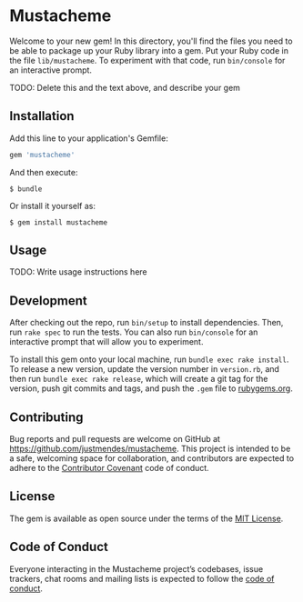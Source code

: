 # Mustacheme

Welcome to your new gem! In this directory, you'll find the files you need to be able to package up your Ruby library into a gem. Put your Ruby code in the file `lib/mustacheme`. To experiment with that code, run `bin/console` for an interactive prompt.

TODO: Delete this and the text above, and describe your gem

## Installation

Add this line to your application's Gemfile:

```ruby
gem 'mustacheme'
```

And then execute:

    $ bundle

Or install it yourself as:

    $ gem install mustacheme

## Usage

TODO: Write usage instructions here

## Development

After checking out the repo, run `bin/setup` to install dependencies. Then, run `rake spec` to run the tests. You can also run `bin/console` for an interactive prompt that will allow you to experiment.

To install this gem onto your local machine, run `bundle exec rake install`. To release a new version, update the version number in `version.rb`, and then run `bundle exec rake release`, which will create a git tag for the version, push git commits and tags, and push the `.gem` file to [rubygems.org](https://rubygems.org).

## Contributing

Bug reports and pull requests are welcome on GitHub at https://github.com/justmendes/mustacheme. This project is intended to be a safe, welcoming space for collaboration, and contributors are expected to adhere to the [Contributor Covenant](http://contributor-covenant.org) code of conduct.

## License

The gem is available as open source under the terms of the [MIT License](https://opensource.org/licenses/MIT).

## Code of Conduct

Everyone interacting in the Mustacheme project’s codebases, issue trackers, chat rooms and mailing lists is expected to follow the [code of conduct](https://github.com/justmendes/mustacheme/blob/master/CODE_OF_CONDUCT.md).
